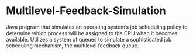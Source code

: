# Multilevel-Feedback-Simulation

Java program that simulates an operating system’s job scheduling policy to determine which process will be assigned to the CPU when it becomes available. Utilizes a system of queues to simulate a sophisticated job scheduling mechanism, the multilevel feedback queue.
